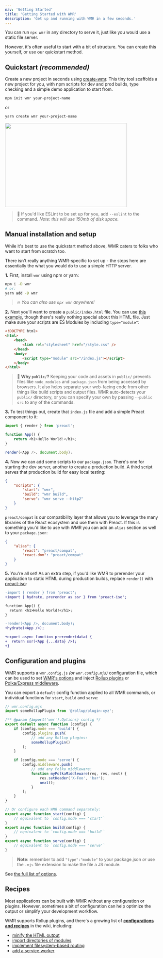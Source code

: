 ```yaml
---
nav: 'Getting Started'
title: 'Getting Started with WMR'
description: 'Get up and running with WMR in a few seconds.'
---
```


You can run `npx wmr` in any directory to serve it, just like you would use a static file server.

However, it's often useful to start with a bit of structure. You can create this yourself, or use our quickstart method.

## Quickstart _(recommended)_

Create a new project in seconds using [create-wmr](https://npm.im/create-wmr). This tiny tool scaffolds a new project for you, with npm scripts for dev and prod builds, type checking and a simple demo application to start from.

```sh
npm init wmr your-project-name
```

or

```sh
yarn create wmr your-project-name
```

<p>
<img width="400" height="277" src="https://user-images.githubusercontent.com/105127/100917537-4661e100-34a5-11eb-89bd-565b7bc31919.gif">
</p>

> 💁 If you'd like ESLint to be set up for you, add `--eslint` to the command. _Note: this will use 150mb of disk space._

## Manual installation and setup

While it's best to use the quickstart method above, WMR caters to folks who want to start from scratch too.

There isn't really anything WMR-specific to set up - the steps here are essentially the what you would do to use a simple HTTP server.

**1.** First, install `wmr` using npm or yarn:

```sh
npm i -D wmr
# or:
yarn add -D wmr
```

> 🔥 _You can also use `npx wmr` anywhere!_

**2.** Next you'll want to create a `public/index.html` file. You can use [this example](https://github.com/preactjs/wmr/blob/main/packages/wmr/demo/public/index.html), though there's really nothing special about this HTML file. Just make sure your scripts are ES Modules by including `type="module"`:

```html
<!DOCTYPE html>
<html>
	<head>
		<link rel="stylesheet" href="/style.css" />
	</head>
	<body>
		<script type="module" src="/index.js"></script>
	</body>
</html>
```

> 💁 **Why `public/`?** Keeping your code and assets in `public/` prevents files like `node_modules` and `package.json` from being accessed by browsers. It also helps separate your web-facing code from other things like build scripts and output files.
> WMR auto-detects your `public/` directory, or you can specify your own by passing `--public src` to any of the commands.

**3.** To test things out, create that `index.js` file and add a simple Preact component to it:

```js
import { render } from 'preact';

function App() {
	return <h1>Hello World!</h1>;
}

render(<App />, document.body);
```

**4.** Now we can add some scripts to our `package.json`. There's one for starting the dev server, another to create a production build. A third script serves that production build for easy local testing:

```json
{
	"scripts": {
		"start": "wmr",
		"build": "wmr build",
		"serve": "wmr serve --http2"
	}
}
```

`preact/compat` is our compatibility layer that allows you to leverage the many libraries of the React ecosystem and use them with Preact. If this is something you'd like to use with WMR you can add an `alias` section as well to your `package.json`:

```json
{
	"alias": {
		"react": "preact/compat",
		"react-dom": "preact/compat"
	}
}
```

**5.** You're all set! As an extra step, if you'd like WMR to prerender your application to static HTML during production builds, replace `render()` with [preact-iso](https://www.npmjs.com/package/preact-iso):

```diff
-import { render } from 'preact';
+import { hydrate, prerender as ssr } from 'preact-iso';

function App() {
  return <h1>Hello World!</h1>;
}

-render(<App />, document.body);
+hydrate(<App />);

+export async function prerender(data) {
+  return ssr(<App {...data} />);
+}
```

## Configuration and plugins

WMR supports a `wmr.config.js` _(or `wmr.config.mjs`)_ configuration file, which can be used to set [WMR's options](https://github.com/preactjs/wmr/blob/main/packages/wmr/types.d.ts) and inject [Rollup plugins](https://github.com/rollup/plugins) or [Polka/Express middleware](https://github.com/lukeed/polka#middleware).

You can export a `default` config function applied to all WMR commands, or individual functions for `start`, `build` and `serve`:

```js
// wmr.config.mjs
import someRollupPlugin from '@rollup/plugin-xyz';

/** @param {import('wmr').Options} config */
export default async function (config) {
	if (config.mode === 'build') {
		config.plugins.push(
			// add any Rollup plugins:
			someRollupPlugin()
		);
	}

	if (config.mode === 'serve') {
		config.middleware.push(
			// add any Polka middleware:
			function myPolkaMiddleware(req, res, next) {
				res.setHeader('X-Foo', 'bar');
				next();
			}
		);
	}
}

// Or configure each WMR command separately:
export async function start(config) {
	// equivalent to `config.mode === 'start'`
}
export async function build(config) {
	// equivalent to `config.mode === 'build'`
}
export async function serve(config) {
	// equivalent to `config.mode === 'serve'`
}
```

> **Note:** remember to add `"type":"module"` to your package.json _or_ use the `.mjs` file extension to make the file a JS module.

See [the full list of options](https://github.com/preactjs/wmr/blob/main/packages/wmr/types.d.ts).

## Recipes

Most applications can be built with WMR without any configuration or plugins.
However, sometimes a bit of configuration can help optimize the output or simplify your development workflow.

WMR supports Rollup plugins, and there's a growing list of [**configurations and recipes**](https://github.com/preactjs/wmr/wiki/Configuration-Recipes) in the wiki, including:

- [minify the HTML output](https://github.com/preactjs/wmr/wiki/Configuration-Recipes#minifying-html)
- [import directories of modules](https://github.com/preactjs/wmr/wiki/Configuration-Recipes#importing-directories-of-files)
- [implement filesystem-based routing](https://github.com/preactjs/wmr/wiki/Configuration-Recipes#filesystem-based-routing--page-component-loading)
- [add a service worker](https://github.com/preactjs/wmr/wiki/Configuration-Recipes#service-worker)
